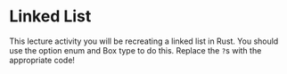 # Linked List

This lecture activity you will be recreating a linked list in Rust. You should
use the option enum and Box type to do this. Replace the `?`s with the
appropriate code!

